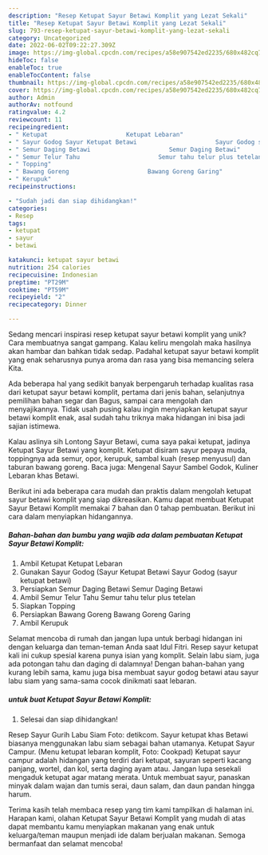 ```yaml
---
description: "Resep Ketupat Sayur Betawi Komplit yang Lezat Sekali"
title: "Resep Ketupat Sayur Betawi Komplit yang Lezat Sekali"
slug: 793-resep-ketupat-sayur-betawi-komplit-yang-lezat-sekali
category: Uncategorized
date: 2022-06-02T09:22:27.309Z
image: https://img-global.cpcdn.com/recipes/a58e907542ed2235/680x482cq70/ketupat-sayur-betawi-komplit-foto-resep-utama.jpg
hideToc: false
enableToc: true
enableTocContent: false
thumbnail: https://img-global.cpcdn.com/recipes/a58e907542ed2235/680x482cq70/ketupat-sayur-betawi-komplit-foto-resep-utama.jpg
cover: https://img-global.cpcdn.com/recipes/a58e907542ed2235/680x482cq70/ketupat-sayur-betawi-komplit-foto-resep-utama.jpg
author: Admin
authorAv: notfound
ratingvalue: 4.2
reviewcount: 11
recipeingredient:
- " Ketupat                      Ketupat Lebaran"
- " Sayur Godog Sayur Ketupat Betawi                      Sayur Godog sayur ketupat betawi"
- " Semur Daging Betawi                      Semur Daging Betawi"
- " Semur Telur Tahu                      Semur tahu telur plus tetelan"
- " Topping"
- " Bawang Goreng                      Bawang Goreng Garing"
- " Kerupuk"
recipeinstructions:

- "Sudah jadi dan siap dihidangkan!"
categories:
- Resep
tags:
- ketupat
- sayur
- betawi

katakunci: ketupat sayur betawi 
nutrition: 254 calories
recipecuisine: Indonesian
preptime: "PT29M"
cooktime: "PT59M"
recipeyield: "2"
recipecategory: Dinner

---
```





Sedang mencari inspirasi resep ketupat sayur betawi komplit yang unik? Cara membuatnya sangat gampang. Kalau keliru mengolah maka hasilnya akan hambar dan bahkan tidak sedap. Padahal ketupat sayur betawi komplit yang enak seharusnya punya aroma dan rasa yang bisa memancing selera Kita.





Ada beberapa hal yang sedikit banyak berpengaruh terhadap kualitas rasa dari ketupat sayur betawi komplit, pertama dari jenis bahan, selanjutnya pemilihan bahan segar dan Bagus, sampai cara mengolah dan menyajikannya. Tidak usah pusing kalau ingin menyiapkan ketupat sayur betawi komplit enak,      asal sudah tahu triknya maka hidangan ini bisa jadi sajian istimewa.














Kalau aslinya sih Lontong Sayur Betawi, cuma saya pakai ketupat, jadinya Ketupat Sayur Betawi yang komplit. Ketupat disiram sayur pepaya muda, toppingnya ada semur, opor, kerupuk, sambal kuah (resep menyusul) dan taburan bawang goreng. Baca juga: Mengenal Sayur Sambel Godok, Kuliner Lebaran khas Betawi.






Berikut ini ada beberapa cara mudah dan praktis dalam mengolah ketupat sayur betawi komplit yang siap dikreasikan. Kamu dapat membuat Ketupat Sayur Betawi Komplit memakai 7 bahan dan 0 tahap pembuatan. Berikut ini cara dalam menyiapkan hidangannya.

<!--inarticleads1-->

##### Bahan-bahan dan bumbu yang wajib ada dalam pembuatan Ketupat Sayur Betawi Komplit:

1. Ambil  Ketupat                      Ketupat Lebaran
1. Gunakan  Sayur Godog (Sayur Ketupat Betawi                      Sayur Godog (sayur ketupat betawi)
1. Persiapkan  Semur Daging Betawi                      Semur Daging Betawi
1. Ambil  Semur Telur Tahu                      Semur tahu telur plus tetelan
1. Siapkan  Topping
1. Persiapkan  Bawang Goreng                      Bawang Goreng Garing
1. Ambil  Kerupuk


Selamat mencoba di rumah dan jangan lupa untuk berbagi hidangan ini dengan keluarga dan teman-teman Anda saat Idul Fitri. Resep sayur ketupat kali ini cukup spesial karena punya isian yang komplit. Selain labu siam, juga ada potongan tahu dan daging di dalamnya! Dengan bahan-bahan yang kurang lebih sama, kamu juga bisa membuat sayur godog betawi atau sayur labu siam yang sama-sama cocok dinikmati saat lebaran. 

<!--inarticleads2-->

#####  untuk buat Ketupat Sayur Betawi Komplit:


1. Selesai dan siap dihidangkan!

Resep Sayur Gurih Labu Siam Foto: detikcom. Sayur ketupat khas Betawi biasanya menggunakan labu siam sebagai bahan utamanya. Ketupat Sayur Campur. (Menu ketupat lebaran komplit, Foto: Cookpad) Ketupat sayur campur adalah hidangan yang terdiri dari ketupat, sayuran seperti kacang panjang, wortel, dan kol, serta daging ayam atau. Jangan lupa sesekali mengaduk ketupat agar matang merata. Untuk membuat sayur, panaskan minyak dalam wajan dan tumis serai, daun salam, dan daun pandan hingga harum. 

Terima kasih telah membaca resep yang tim kami tampilkan di halaman ini. Harapan kami, olahan Ketupat Sayur Betawi Komplit yang mudah di atas dapat membantu kamu menyiapkan makanan yang enak untuk keluarga/teman maupun menjadi ide dalam berjualan makanan. Semoga bermanfaat dan selamat mencoba!

